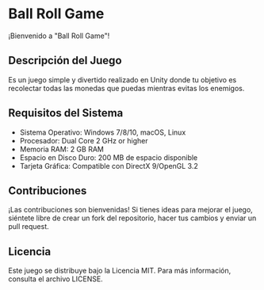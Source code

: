 # Ball Roll Game

¡Bienvenido a "Ball Roll Game"!

## Descripción del Juego
Es un juego simple y divertido realizado en Unity donde tu objetivo es recolectar todas las monedas que puedas mientras evitas los enemigos.

## Requisitos del Sistema
- Sistema Operativo: Windows 7/8/10, macOS, Linux
- Procesador: Dual Core 2 GHz or higher
- Memoria RAM: 2 GB RAM
- Espacio en Disco Duro: 200 MB de espacio disponible
- Tarjeta Gráfica: Compatible con DirectX 9/OpenGL 3.2

## Contribuciones
¡Las contribuciones son bienvenidas! Si tienes ideas para mejorar el juego, siéntete libre de crear un fork del repositorio, hacer tus cambios y enviar un pull request.

## Licencia
Este juego se distribuye bajo la Licencia MIT. Para más información, consulta el archivo LICENSE.
